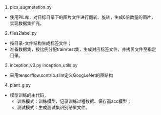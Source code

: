 1. pics_augmetation.py  
- 使用PIL库，对目标目录下的图片文件进行翻转、旋转，生成6倍数量的图片，实现数据集扩充。
2. files2label.py  
- 按目录-文件结构生成标签文件；
- 准备数据集，按比例分配train/test集，生成对应标签文件，并拷贝文件至指定目录。  
3. inception_v3.py inception_utils.py
- 采用tensorflow.contrib.slim定义GoogLeNet的图结构
4. plant_g.py
- 模型训练的主代码，
    - 训练模式：训练模型、记录训练过程数据、保存高acc模型；
    - 测试模式：生成测试集识别结果文件。